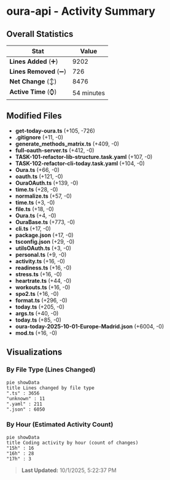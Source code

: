 # oura-api - Activity Summary 

## Overall Statistics

| Stat                   | Value                                                             |
| ---------------------- | ----------------------------------------------------------------- |
| **Lines Added** (➕)   | 9202                                          |
| **Lines Removed** (➖) | 726                                        |
| **Net Change** (↕)    | 8476                |
| **Active Time** (⌚)   | 54 minutes |


## Modified Files
- **get-today-oura.ts** (+105, -726)
- **.gitignore** (+11, -0)
- **generate_methods_matrix.ts** (+409, -0)
- **full-oauth-server.ts** (+412, -0)
- **TASK-101-refactor-lib-structure.task.yaml** (+107, -0)
- **TASK-102-refactor-cli-today.task.yaml** (+104, -0)
- **Oura.ts** (+66, -0)
- **oauth.ts** (+121, -0)
- **OuraOAuth.ts** (+139, -0)
- **time.ts** (+28, -0)
- **normalize.ts** (+57, -0)
- **time.ts** (+3, -0)
- **file.ts** (+18, -0)
- **Oura.ts** (+4, -0)
- **OuraBase.ts** (+773, -0)
- **cli.ts** (+17, -0)
- **package.json** (+17, -0)
- **tsconfig.json** (+29, -0)
- **utilsOAuth.ts** (+3, -0)
- **personal.ts** (+9, -0)
- **activity.ts** (+16, -0)
- **readiness.ts** (+16, -0)
- **stress.ts** (+16, -0)
- **heartrate.ts** (+44, -0)
- **workouts.ts** (+16, -0)
- **spo2.ts** (+16, -0)
- **format.ts** (+296, -0)
- **today.ts** (+205, -0)
- **args.ts** (+40, -0)
- **today.ts** (+85, -0)
- **oura-today-2025-10-01-Europe-Madrid.json** (+6004, -0)
- **mod.ts** (+16, -0)

## Visualizations

### By File Type (Lines Changed)

```mermaid
pie showData
title Lines changed by file type
".ts" : 3656
"unknown" : 11
".yaml" : 211
".json" : 6050
```

### By Hour (Estimated Activity Count)

```mermaid
pie showData
title Coding activity by hour (count of changes)
"15h" : 16
"16h" : 28
"17h" : 3
```


> **Last Updated:** 10/1/2025, 5:22:37 PM